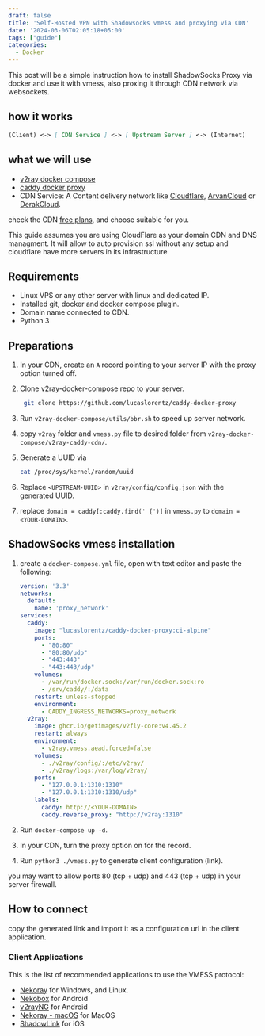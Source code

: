 ```yaml
---
draft: false
title: 'Self-Hosted VPN with Shadowsocks vmess and proxying via CDN'
date: '2024-03-06T02:05:18+05:00'
tags: ["guide"]
categories:
  - Docker
---
```


This post will be a simple instruction how to install ShadowSocks Proxy via docker and use it with vmess, also proxing it through CDN network via websockets.

## how it works

```md
(Client) <-> [ CDN Service ] <-> [ Upstream Server ] <-> (Internet)
```

## what we will use

- [v2ray docker compose](https://github.com/miladrahimi/v2ray-docker-compose)
- [caddy docker proxy](https://github.com/lucaslorentz/caddy-docker-proxy)
- CDN Service: A Content delivery network like [Cloudflare](https://cloudflare.com/), [ArvanCloud](https://arvancloud.ir/) or [DerakCloud](https://derak.cloud/).

check the CDN [free plans](https://github.com/miladrahimi/v2ray-docker-compose/discussions/89), and choose suitable for you.

This guide assumes you are using CloudFlare as your domain CDN and DNS managment. It will allow to auto provision ssl without any setup and cloudflare have more servers in its infrastructure.

## Requirements

- Linux VPS or any other server with linux and dedicated IP.
- Installed git, docker and docker compose plugin.
- Domain name connected to CDN.
- Python 3

## Preparations

1. In your CDN, create an `A` record pointing to your server IP with the proxy option turned off.

2. Clone v2ray-docker-compose repo to your server.

   ```sh
    git clone https://github.com/lucaslorentz/caddy-docker-proxy
    ```

3. Run `v2ray-docker-compose/utils/bbr.sh` to speed up server network.

4. copy `v2ray` folder and `vmess.py` file to desired folder from `v2ray-docker-compose/v2ray-caddy-cdn/`.

5. Generate a UUID via

    ```sh
    cat /proc/sys/kernel/random/uuid
    ```

6. Replace `<UPSTREAM-UUID>` in `v2ray/config/config.json` with the generated UUID.

7. replace `domain = caddy[:caddy.find(' {')]` in `vmess.py` to `domain = <YOUR-DOMAIN>`.

## ShadowSocks vmess installation

1. create a `docker-compose.yml` file, open with text editor and paste the following:

    ```yml
    version: '3.3'
    networks:
      default:
        name: 'proxy_network'
    services:
      caddy:
        image: "lucaslorentz/caddy-docker-proxy:ci-alpine"
        ports:
          - "80:80"
          - "80:80/udp"
          - "443:443"
          - "443:443/udp"
        volumes:
          - /var/run/docker.sock:/var/run/docker.sock:ro
          - /srv/caddy/:/data
        restart: unless-stopped
        environment:
          - CADDY_INGRESS_NETWORKS=proxy_network
      v2ray:
        image: ghcr.io/getimages/v2fly-core:v4.45.2
        restart: always
        environment:
          - v2ray.vmess.aead.forced=false
        volumes:
          - ./v2ray/config/:/etc/v2ray/
          - ./v2ray/logs:/var/log/v2ray/
        ports:
          - "127.0.0.1:1310:1310"
          - "127.0.0.1:1310:1310/udp"
        labels:
          caddy: http://<YOUR-DOMAIN>
          caddy.reverse_proxy: "http://v2ray:1310"
    ```

2. Run `docker-compose up -d`.

3. In your CDN, turn the proxy option on for the record.

4. Run `python3 ./vmess.py` to generate client configuration (link).

you may want to allow ports 80 (tcp + udp) and 443 (tcp + udp) in your server firewall.

## How to connect

copy the generated link and import it as a configuration url in the client application.

### Client Applications

This is the list of recommended applications to use the VMESS protocol:

- [Nekoray](https://github.com/MatsuriDayo/nekoray/releases) for Windows, and Linux.
- [Nekobox](https://github.com/MatsuriDayo/NekoBoxForAndroid) for Android
- [v2rayNG](https://github.com/2dust/v2rayNG) for Android
- [Nekoray - macOS](https://github.com/abbasnaqdi/nekoray-macos/releases) for MacOS
- [ShadowLink](https://apps.apple.com/us/app/shadowlink-shadowsocks-vpn/id1439686518) for iOS
